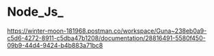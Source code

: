 # Node_Js_
https://winter-moon-181968.postman.co/workspace/Guna~238eb0a9-c5d6-4272-8911-c5dba47b1208/documentation/28816491-5580f450-09b9-44d4-9424-b4b883a71bc8
